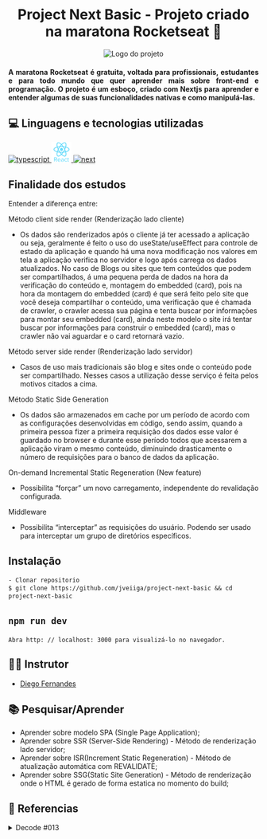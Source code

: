 <h1 align="center">Project Next Basic - Projeto criado na maratona Rocketseat 🚀</h1>
<p align="center">
  <img alt="Logo do projeto" src="https://i.ytimg.com/vi/S5Qvi23VqaQ/maxresdefault.jpg" width="1200" height="350"/>
</p>

<h4 align="justify">A maratona Rocketseat é gratuita, voltada para profissionais, estudantes e para todo mundo que quer aprender mais sobre front-end e programação. O projeto é um esboço, criado com Nextjs para aprender e entender algumas de suas funcionalidades nativas e como manipulá-las.</h4>
 
## 💻 Linguagens e tecnologias utilizadas
<p align="left"> 
<a href="https://www.typescriptlang.org/docs/handbook/2/generics.html" target="_blank"><img src="https://appmasters.io/static/typescript-logo-26cc95f255ccb936d154b43614f61602.png" alt="typescript" width="40" height="40" max-width="100%"> </a>
<a href="https://reactjs.org/" target="_blank"> <img src="https://raw.githubusercontent.com/devicons/devicon/master/icons/react/react-original-wordmark.svg" alt="react" width="40" height="40"/> </a> 
<a href="https://nextjs.org/" target="_blank"><img src="https://decodenatura.com/static/fb8aa1bb70c9925ce1ae22dc2711b343/nextjs-logo.png" alt="next" width="40" height="40" max-width="100%"></a>   

## Finalidade dos estudos 
Entender a diferença entre:

Método client side render (Renderização lado cliente) 
  - Os dados são renderizados após o cliente já ter acessado a aplicação ou seja, geralmente é feito o uso do useState/useEffect para controle de estado
	   da aplicação e quando há uma nova modificação nos valores em tela a aplicação verifica no servidor e logo após carrega os dados atualizados.
	   No caso de Blogs ou sites que tem conteúdos que podem ser compartilhados, á uma pequena perda de dados na hora da verificação do conteúdo e, montagem do embedded (card), pois na hora da montagem do embedded (card) é que será feito pelo site que você deseja compartilhar o conteúdo, uma
 	   verificação que é chamada de crawler, o crawler acessa sua página e tenta buscar por informações para montar seu embedded (card), ainda neste 
	   modelo o site irá tentar buscar por informações para construir o embedded (card), mas o crawler não vai aguardar e o card retornará vazio.  

Método server side render (Renderização lado servidor) 
  - Casos de uso mais tradicionais são blog e sites onde o conteúdo pode ser compartilhado. Nesses casos a utilização desse serviço é feita pelos motivos
	   citados a cima.

Método Static Side Generation
- Os dados são armazenados em cache por um período de acordo com as configurações desenvolvidas em código, sendo assim, quando a primeira pessoa fizer a primeira requisição dos dados esse valor é guardado no browser e durante esse período todos que acessarem a aplicação viram o mesmo conteúdo, diminuindo drasticamente o número de requisições para o banco de dados da aplicação.  


On-demand Incremental Static Regeneration (New feature)
- Possibilita “forçar” um novo carregamento, independente do revalidação configurada. 

Middleware
- Possibilita “interceptar” as requisições do usuário. Podendo ser usado para interceptar um grupo de diretórios específicos.   

## Instalação
    - Clonar repositorio
    $ git clone https://github.com/jveiiga/project-next-basic && cd project-next-basic
## `npm run dev`
    Abra http: // localhost: 3000 para visualizá-lo no navegador.

## 👨‍🏫 Instrutor

- <a href="https://github.com/diego3g">Diego Fernandes</a> 

## 📚 Pesquisar/Aprender

  - Aprender sobre modelo SPA (Single Page Application);
  - Aprender sobre SSR (Server-Side Rendering) - Método de renderização lado servidor;
  - Aprender sobre ISR(Increment Static Regeneration) - Método de atualização automática com REVALIDATE;
  - Aprender sobre SSG(Static Site Generation) - Método de renderização onde o HTML é gerado de forma estatica no momento do build;
  
## 📂 Referencias
  <details>
    <summary>Decode #013</summary>
      - <a href="https://vercel.com/blog/nextjs-server-side-rendering-vs-static-generation">Next.js: Server-side Rendering vs. Static Generation</a> <br>
      - <a href="https://nextjs.org/learn/seo/crawling-and-indexing">Crawling and Indexing</a> <br>
      - <a href="https://www.toptal.com/react-hooks/stale-while-revalidate">Stale-while-revalidate</a> <br>
      - <a href="https://nextjs.org/blog/next-12-1">On-demand Incremental Static Regeneration (Beta)</a> <br>
      - <a href="https://nextjs.org/docs/middleware">Middleware</a> <br>
  </details>
